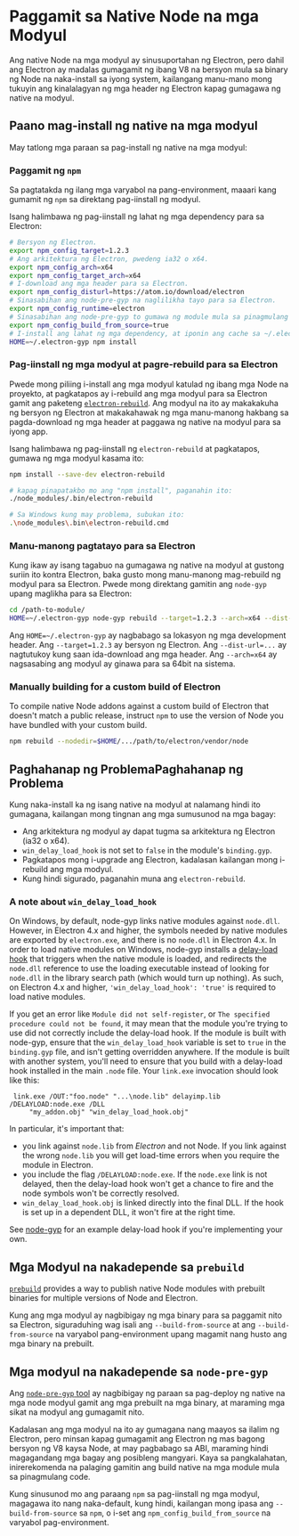 # Paggamit sa Native Node na mga Modyul

Ang native Node na mga modyul ay sinusuportahan ng Electron, pero dahil ang Electron ay madalas gumagamit ng ibang V8 na bersyon mula sa binary ng Node na naka-install sa iyong system, kailangang manu-mano mong tukuyin ang kinalalagyan ng mga header ng Electron kapag gumagawa ng native na modyul.

## Paano mag-install ng native na mga modyul

May tatlong mga paraan sa pag-install ng native na mga modyul:

### Paggamit ng `npm`

Sa pagtatakda ng ilang mga varyabol na pang-environment, maaari kang gumamit ng `npm` sa direktang pag-iinstall ng modyul.

Isang halimbawa ng pag-iinstall ng lahat ng mga dependency para sa Electron:

```sh
# Bersyon ng Electron.
export npm_config_target=1.2.3
# Ang arkitektura ng Electron, pwedeng ia32 o x64.
export npm_config_arch=x64
export npm_config_target_arch=x64
# I-download ang mga header para sa Electron.
export npm_config_disturl=https://atom.io/download/electron
# Sinasabihan ang node-pre-gyp na naglilikha tayo para sa Electron.
export npm_config_runtime=electron
# Sinasabihan ang node-pre-gyp to gumawa ng module mula sa pinagmulang code.
export npm_config_build_from_source=true
# I-install ang lahat ng mga dependency, at iponin ang cache sa ~/.electron-gyp.
HOME=~/.electron-gyp npm install
```

### Pag-iinstall ng mga modyul at pagre-rebuild para sa Electron

Pwede mong piliing i-install ang mga modyul katulad ng ibang mga Node na proyekto, at pagkatapos ay i-rebuild ang mga modyul para sa Electron gamit ang paketeng [`electron-rebuild`](https://github.com/paulcbetts/electron-rebuild). Ang modyul na ito ay makakakuha ng bersyon ng Electron at makakahawak ng mga manu-manong hakbang sa pagda-download ng mga header at paggawa ng native na modyul para sa iyong app.

Isang halimbawa ng pag-iinstall ng `electron-rebuild` at pagkatapos, gumawa ng mga modyul kasama ito:

```sh
npm install --save-dev electron-rebuild

# kapag pinapatakbo mo ang "npm install", paganahin ito:
./node_modules/.bin/electron-rebuild

# Sa Windows kung may problema, subukan ito:
.\node_modules\.bin\electron-rebuild.cmd
```

### Manu-manong pagtatayo para sa Electron

Kung ikaw ay isang tagabuo na gumagawa ng native na modyul at gustong suriin ito kontra Electron, baka gusto mong manu-manong mag-rebuild ng modyul para sa Electron. Pwede mong direktang gamitin ang `node-gyp` upang maglikha para sa Electron:

```sh
cd /path-to-module/
HOME=~/.electron-gyp node-gyp rebuild --target=1.2.3 --arch=x64 --dist-url=https://atom.io/download/electron
```

Ang `HOME=~/.electron-gyp` ay nagbabago sa lokasyon ng mga development header. Ang `--target=1.2.3` ay bersyon ng Electron. Ang `--dist-url=...` ay nagtutukoy kung saan ida-download ang mga header. Ang `--arch=x64` ay nagsasabing ang modyul ay ginawa para sa 64bit na sistema.

### Manually building for a custom build of Electron

To compile native Node addons against a custom build of Electron that doesn't match a public release, instruct `npm` to use the version of Node you have bundled with your custom build.

```sh
npm rebuild --nodedir=$HOME/.../path/to/electron/vendor/node
```

## Paghahanap ng ProblemaPaghahanap ng Problema

Kung naka-install ka ng isang native na modyul at nalamang hindi ito gumagana, kailangan mong tingnan ang mga sumusunod na mga bagay:

- Ang arkitektura ng modyul ay dapat tugma sa arkitektura ng Electron (ia32 o x64).
- `win_delay_load_hook` is not set to `false` in the module's `binding.gyp`.
- Pagkatapos mong i-upgrade ang Electron, kadalasan kailangan mong i-rebuild ang mga modyul.
- Kung hindi sigurado, paganahin muna ang `electron-rebuild`.

### A note about `win_delay_load_hook`

On Windows, by default, node-gyp links native modules against `node.dll`. However, in Electron 4.x and higher, the symbols needed by native modules are exported by `electron.exe`, and there is no `node.dll` in Electron 4.x. In order to load native modules on Windows, node-gyp installs a [delay-load hook](https://msdn.microsoft.com/en-us/library/z9h1h6ty.aspx) that triggers when the native module is loaded, and redirects the `node.dll` reference to use the loading executable instead of looking for `node.dll` in the library search path (which would turn up nothing). As such, on Electron 4.x and higher, `'win_delay_load_hook': 'true'` is required to load native modules.

If you get an error like `Module did not self-register`, or `The specified
procedure could not be found`, it may mean that the module you're trying to use did not correctly include the delay-load hook. If the module is built with node-gyp, ensure that the `win_delay_load_hook` variable is set to `true` in the `binding.gyp` file, and isn't getting overridden anywhere. If the module is built with another system, you'll need to ensure that you build with a delay-load hook installed in the main `.node` file. Your `link.exe` invocation should look like this:

```text
 link.exe /OUT:"foo.node" "...\node.lib" delayimp.lib /DELAYLOAD:node.exe /DLL
     "my_addon.obj" "win_delay_load_hook.obj"
```

In particular, it's important that:

- you link against `node.lib` from *Electron* and not Node. If you link against the wrong `node.lib` you will get load-time errors when you require the module in Electron.
- you include the flag `/DELAYLOAD:node.exe`. If the `node.exe` link is not delayed, then the delay-load hook won't get a chance to fire and the node symbols won't be correctly resolved.
- `win_delay_load_hook.obj` is linked directly into the final DLL. If the hook is set up in a dependent DLL, it won't fire at the right time.

See [node-gyp](https://github.com/nodejs/node-gyp/blob/e2401e1395bef1d3c8acec268b42dc5fb71c4a38/src/win_delay_load_hook.cc) for an example delay-load hook if you're implementing your own.

## Mga Modyul na nakadepende sa `prebuild`

[`prebuild`](https://github.com/mafintosh/prebuild) provides a way to publish native Node modules with prebuilt binaries for multiple versions of Node and Electron.

Kung ang mga modyul ay nagbibigay ng mga binary para sa paggamit nito sa Electron, siguraduhing wag isali ang `--build-from-source` at ang `--build-from-source` na varyabol pang-environment upang magamit nang husto ang mga binary na prebuilt.

## Mga modyul na nakadepende sa `node-pre-gyp`

Ang [`node-pre-gyp` tool](https://github.com/mapbox/node-pre-gyp) ay nagbibigay ng paraan sa pag-deploy ng native na mga node modyul gamit ang mga prebuilt na mga binary, at maraming mga sikat na modyul ang gumagamit nito.

Kadalasan ang mga modyul na ito ay gumagana nang maayos sa ilalim ng Electron, pero minsan kapag gumagamit ang Electron ng mas bagong bersyon ng V8 kaysa Node, at may pagbabago sa ABI, maraming hindi magagandang mga bagay ang posibleng mangyari. Kaya sa pangkalahatan, inirerekomenda na palaging gamitin ang build native na mga module mula sa pinagmulang code.

Kung sinusunod mo ang paraang `npm` sa pag-iinstall ng mga modyul, magagawa ito nang naka-default, kung hindi, kailangan mong ipasa ang `--build-from-source` sa `npm`, o i-set ang `npm_config_build_from_source` na varyabol pag-environment.